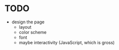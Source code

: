 # TODO

- design the page
  - layout
  - color scheme
  - font
  - maybe interactivity (JavaScript, which is gross)

  